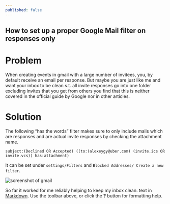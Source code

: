 ```yaml
---
published: false
---
```

## How to set up a proper Google Mail filter on responses only


# Problem
When creating events in gmail with a large number of invitees, you, by default receive an email per response. But maybe you are just like me and want your inbox to be clean s.t. all invite responses go into one folder excluding invites that you get from others you find that this is neither covered in the official guide by Google nor in other articles.

# Solution
The following “has the words” filter makes sure to only include mails which are responses and are actual invite responses by checking the attachment name.

```
subject:(Declined OR Accepted) ((to:(alexeygy@uber.com) (invite.ics OR invite.vcs)) has:attachment)
```

It can be set under `settings/Filters` and `Blocked Addresses/ Create a new filter`.

![screenshot of gmail]({{site.baseurl}}/media/0_ioWsIdcYLX2rUNMs.png)


So far it worked for me reliably helping to keep my inbox clean. text in [Markdown](http://daringfireball.net/projects/markdown/). Use the toolbar above, or click the **?** button for formatting help.
